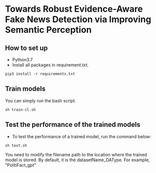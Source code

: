 # Towards Robust Evidence-Aware Fake News Detection via Improving Semantic Perception

## How to set up
* Python3.7 
* Install all packages in requirement.txt.
```shell script
pip3 install -r requirements.txt
```


## Train models
You can simply run the bash script.
```shell script
sh train-cl.sh
```




## Test the performance of the trained models
* To test the performance of a trained model, run the command below:
```shell script
sh test.sh
```
You need to modify the filename path to the location where the trained model is stored.
By default, it is the datasetName_DAType. For example, "PolitiFact_gpt"





